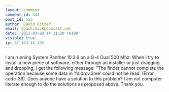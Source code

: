 ```yaml
---
layout: comment
comment_id: 444
post_id: 553
author: David Ritter
email: dpackrback@comcast.net
date: '2011-03-20 14:11:20 +0100'
visible: true
ip: 67.163.15.135
---
```

I am running System Panther 10.3.6 on a G-4 Dual 500 Mhz. When I try to install a new piece of software, either through an installer or just dragging and dropping, I get the following message: "The finder cannot complete the operation because some data in 'fdi0rcv.3me' could not be read. (Error code-36). 
Does anyone have a solution to this problem? I am not computer literate enough to do the solutions as proposed above.
Thank you.
